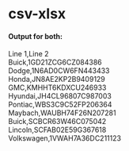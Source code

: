 # csv-xlsx

#### Output for both:  
Line 1,Line 2  
Buick,1GD21ZCG6CZ084386  
Dodge,1N6AD0CW6FN443433  
Honda,JN8AE2KP2B9409129  
GMC,KMHHT6KDXCU246933  
Hyundai,JH4CL96807C987003  
Pontiac,WBS3C9C52FP206364  
Maybach,WAUBH74F26N207281  
Buick,SCBCR63W46C075042  
Lincoln,SCFAB02E59G367618  
Volkswagen,1VWAH7A36DC211123  
